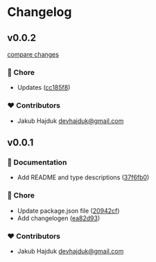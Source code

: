 # Changelog


## v0.0.2

[compare changes](https://github.com/jakub-hajduk/figvar2dtcg/compare/v0.0.1...v0.0.2)

### 🏡 Chore

- Updates ([cc185f8](https://github.com/jakub-hajduk/figvar2dtcg/commit/cc185f8))

### ❤️ Contributors

- Jakub Hajduk <devhajduk@gmail.com>

## v0.0.1


### 📖 Documentation

- Add README and type descriptions ([37f6fb0](https://github.com/jakub-hajduk/figvar2dtcg/commit/37f6fb0))

### 🏡 Chore

- Update package.json file ([20942cf](https://github.com/jakub-hajduk/figvar2dtcg/commit/20942cf))
- Add changelogen ([ea82d93](https://github.com/jakub-hajduk/figvar2dtcg/commit/ea82d93))

### ❤️ Contributors

- Jakub Hajduk <devhajduk@gmail.com>

